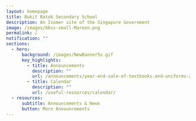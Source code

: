 ```yaml
---
layout: homepage
title: Bukit Batok Secondary School
description: An Isomer site of the Singapore Government
image: /images/bbss-small-Maroon.png
permalink: /
notification: ""
sections:
  - hero:
      background: /images/NewBanner5s.gif
      key_highlights:
        - title: Announcements
          description: ""
          url: /announcements/year-end-sale-of-textbooks-and-uniforms-2023/
        - title: Calendar
          description: ""
          url: /useful-resources/calendar/
  - resources:
      subtitle: Announcements & News
      button: More Announcements
---
```


